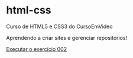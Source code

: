 # html-css
 Curso de HTML5 e CSS3 do CursoEmVideo

 Aprendendo a criar sites e gerenciar repositórios!

 <a href="https://suellenkulza.github.io/html-css/exercicios/ex002">Executar o exercício 002<a>
